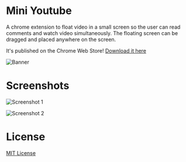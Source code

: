 # Mini Youtube
A chrome extension to float video in a small screen so the user can read comments and watch video simultaneously.
The floating screen can be dragged and placed anywhere on the screen.

It's published on the Chrome Web Store! [Download it here](https://chrome.google.com/webstore/detail/mini-youtube/acphfpihfjpgnihkgelafhmjeoodbehp)

![Banner](https://raw.githubusercontent.com/jianweichuah/miniyoutube/master/screenshots/promotional_tile_marquee.png)

# Screenshots

![Screenshot 1](https://raw.githubusercontent.com/jianweichuah/miniyoutube/master/screenshots/Screenshot1.png)

![Screenshot 2](https://raw.github.com/jianweichuah/miniyoutube/master/screenshots/Screenshot2.png)

# License

[MIT License](https://github.com/jianweichuah/miniyoutube/blob/master/LICENSE.md)
